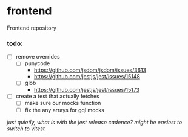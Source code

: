 # frontend
Frontend repository


### todo:
- [ ] remove overrides
  - [ ] punycode
    - https://github.com/jsdom/jsdom/issues/3613
    - https://github.com/jestjs/jest/issues/15148
  - [ ] glob
    - https://github.com/jestjs/jest/issues/15173
- [ ] create a test that actually fetches
  - [ ] make sure our mocks function
  - [ ] fix the any arrays for gql mocks

_just quietly, what is with the jest release cadence?_
_might be easiest to switch to vitest_
